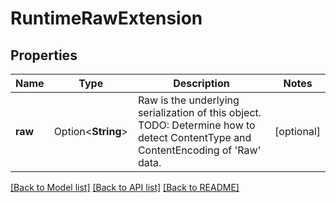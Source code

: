 # RuntimeRawExtension

## Properties

Name | Type | Description | Notes
------------ | ------------- | ------------- | -------------
**raw** | Option<**String**> | Raw is the underlying serialization of this object.  TODO: Determine how to detect ContentType and ContentEncoding of 'Raw' data. | [optional]

[[Back to Model list]](../README.md#documentation-for-models) [[Back to API list]](../README.md#documentation-for-api-endpoints) [[Back to README]](../README.md)


